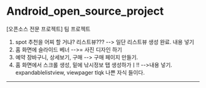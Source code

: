 # Android_open_source_project
[오픈소스 전문 프로젝트] 팀 프로젝트



1. spot 추천을 어찌 할 거냐? 리스트뷰??? --> 일단 리스트뷰 생성 완료. 내용 넣기
2. 홈 화면에 슬라이드 베너 -->= 사진 디자인 하기
3. 예약 장바구니, 상세보기, 구매 --> 구매 페이지 만들기.
9. 홈 화면에서 스크롤 생성, 밑에 낚시정보 탭 생성하가ㅣ!! -->내용 넣기.
expandablelistview, viewpager tlqk 나쁜 자식 들이다.
--------
